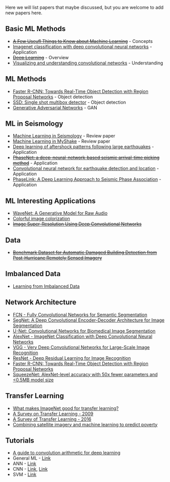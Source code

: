 Here we will list papers that maybe discussed, but you are welcome to add new papers here. 

## Basic ML Methods
* [~~A Few Useufl Things to Know about Machine Learning~~](https://homes.cs.washington.edu/~pedrod/papers/cacm12.pdf) - Concepts
* [Imagenet classification with deep convolutional neural networks](https://papers.nips.cc/paper/4824-imagenet-classification-with-deep-convolutional-neural-networks.pdf) - Application
* [~~Deep Learning~~](https://www.nature.com/articles/nature14539) - Overview
* [Visualizing and understanding convolutional networks](https://arxiv.org/pdf/1311.2901.pdf) - Understanding

## ML Methods
* [Faster R-CNN: Towards Real-Time Object Detection with Region Proposal Networks](https://arxiv.org/pdf/1506.01497.pdf) - Object detection
* [SSD: Single shot multibox detector](https://arxiv.org/pdf/1512.02325.pdf) - Object detection
* [Generative Adversarial Networks](https://arxiv.org/abs/1406.2661) - GAN

## ML in Seismology
* [Machine Learning in Seismology](https://pubs.geoscienceworld.org/ssa/srl/article/566430/machine-learning-in-seismology-turning-data-into) - Review paper
* [Machine Learning in MyShake](https://pubs.geoscienceworld.org/ssa/srl/article/567499/machine-learning-aspects-of-the-myshake-global) - Review paper
* [Deep learning of aftershock patterns following large earthquakes](https://www.nature.com/articles/s41586-018-0438-y) - Application
* [~~PhaseNet: a deep-neural-network-based seismic arrival-time picking method~~](https://academic.oup.com/gji/article/216/1/261/5129142) - Application
* [Convolutional neural network for earthquake detection and location](http://advances.sciencemag.org/content/4/2/e1700578.full) - Application
* [PhaseLink: A Deep Learning Approach to Seismic Phase Association](https://arxiv.org/abs/1809.02880) - Application

## ML Interesting Applications
* [WaveNet: A Generative Model for Raw Audio](https://arxiv.org/pdf/1609.03499v2.pdf)
* [Colorful image colorization](https://arxiv.org/pdf/1603.08511.pdf)
* [~~Image Super-Resolution Using Deep Convolutional Networks~~](https://arxiv.org/pdf/1501.00092.pdf)

## Data
* [~~Benchmark Dataset for Automatic Damaged Building Detection from Post-Hurricane Remotely Sensed Imagery~~](https://arxiv.org/pdf/1812.05581.pdf)

## Imbalanced Data
* [Learning from Imbalanced Data](http://www.ele.uri.edu/faculty/he/PDFfiles/ImbalancedLearning_lecturenotes.pdf)   

## Network Architecture
* [FCN - Fully Convolutional Networks for Semantic Segmentation](https://arxiv.org/abs/1411.4038)
* [SegNet: A Deep Convolutional Encoder-Decoder Architecture for Image Segmentation](https://arxiv.org/abs/1511.00561)
* [U-Net: Convolutional Networks for Biomedical Image Segmentation](https://arxiv.org/abs/1505.04597)
* [AlexNet - ImageNet Classification with Deep Convolutional Neural Networks](https://papers.nips.cc/paper/4824-imagenet-classification-with-deep-convolutional-neural-networks.pdf)
* [VGG - Very Deep Convolutional Networks for Large-Scale Image Recognition](https://arxiv.org/abs/1409.1556)
* [ResNet - Deep Residual Learning for Image Recognition](https://arxiv.org/abs/1512.03385)
* [Faster R-CNN: Towards Real-Time Object Detection with Region Proposal Networks](https://arxiv.org/abs/1506.01497)
* [SqueezeNet: AlexNet-level accuracy with 50x fewer parameters and <0.5MB model size](https://arxiv.org/abs/1602.07360)

## Transfer Learning
* [What makes ImageNet good for transfer learning?](https://arxiv.org/pdf/1608.08614v2.pdf)
* [A Survey on Transfer Learning - 2009](https://www.cse.ust.hk/~qyang/Docs/2009/tkde_transfer_learning.pdf) 
* [A Survey of Transfer Learning - 2016](https://link.springer.com/article/10.1186/s40537-016-0043-6)
* [Combining satellite imagery and machine learning to predict poverty](http://science.sciencemag.org/content/353/6301/790)

## Tutorials
* [A guide to convolution arithmetic for deep learning](https://arxiv.org/abs/1603.07285)
* General ML - [Link](https://github.com/qingkaikong/20170628_ML_sklearn)
* ANN - [Link](https://github.com/qingkaikong/20181129_ANN_basics_DLab)
* CNN - [Link](https://ujjwalkarn.me/2016/08/11/intuitive-explanation-convnets/), [Link](https://medium.freecodecamp.org/an-intuitive-guide-to-convolutional-neural-networks-260c2de0a050)
* SVM - [Link](https://qingkaikong.blogspot.com/2016/12/machine-learning-7-support-vector.html)
